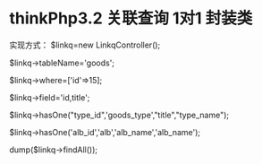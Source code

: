 # thinkPhp3.2 关联查询 1对1  封装类
实现方式：
$linkq=new LinkqController();

$linkq->tableName='goods';

$linkq->where=['id'=>15]; 

$linkq->field='id,title';

$linkq->hasOne("type_id",'goods_type',"title","type_name");

$linkq->hasOne('alb_id','alb','alb_name','alb_name');

dump($linkq->findAll());
